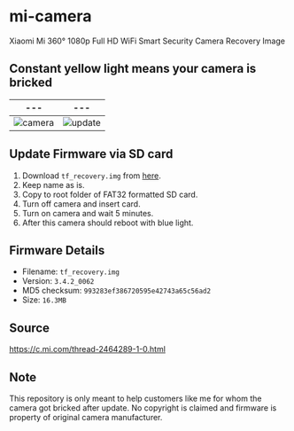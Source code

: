 # mi-camera
Xiaomi Mi 360° 1080p Full HD WiFi Smart Security Camera Recovery Image

## Constant yellow light means your camera is bricked

--- | ---
--- | ---
![camera](https://user-images.githubusercontent.com/543981/100830674-325cb600-348a-11eb-8073-9fcfa7267989.jpg) | ![update](https://user-images.githubusercontent.com/543981/100832337-a8aee780-348d-11eb-8908-94e023eafe1a.jpg)


## Update Firmware via SD card

1. Download `tf_recovery.img` from [here](https://github.com/paramaggarwal/mi-camera/releases/download/v1/tf_recovery.img).
2. Keep name as is.
3. Copy to root folder of FAT32 formatted SD card.
4. Turn off camera and insert card.
5. Turn on camera and wait 5 minutes.
6. After this camera should reboot with blue light.

## Firmware Details

- Filename: `tf_recovery.img`
- Version: `3.4.2_0062`
- MD5 checksum: `993283ef386720595e42743a65c56ad2`
- Size: `16.3MB`

## Source

https://c.mi.com/thread-2464289-1-0.html

## Note

This repository is only meant to help customers like me for whom the camera got bricked after update. No copyright is claimed and firmware is property of original camera manufacturer.
